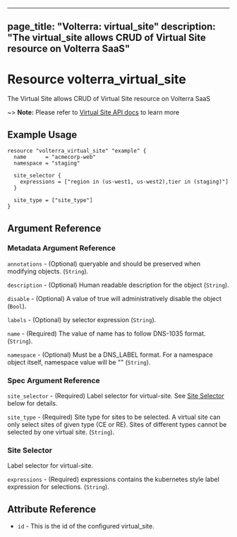 











---
page_title: "Volterra: virtual_site"
description: "The virtual_site allows CRUD of Virtual Site  resource on Volterra SaaS"
---
# Resource volterra_virtual_site

The Virtual Site  allows CRUD of Virtual Site  resource on Volterra SaaS

~> **Note:** Please refer to [Virtual Site  API docs](https://docs.cloud.f5.com/docs-v2/api/virtual-site) to learn more

## Example Usage

```hcl
resource "volterra_virtual_site" "example" {
  name      = "acmecorp-web"
  namespace = "staging"

  site_selector {
    expressions = ["region in (us-west1, us-west2),tier in (staging)"]
  }

  site_type = ["site_type"]
}

```

## Argument Reference

### Metadata Argument Reference
`annotations` - (Optional) queryable and should be preserved when modifying objects. (`String`).


`description` - (Optional) Human readable description for the object (`String`).


`disable` - (Optional) A value of true will administratively disable the object (`Bool`).


`labels` - (Optional) by selector expression (`String`).


`name` - (Required) The value of name has to follow DNS-1035 format. (`String`).


`namespace` - (Optional) Must be a DNS_LABEL format. For a namespace object itself, namespace value will be "" (`String`).



### Spec Argument Reference

`site_selector` - (Required) Label selector for virtual-site. See [Site Selector ](#site-selector) below for details.



`site_type` - (Required) Site type for sites to be selected. A virtual site can only select sites of given type (CE or RE). Sites of different types cannot be selected by one virtual site. (`String`).



### Site Selector 

 Label selector for virtual-site.

`expressions` - (Required) expressions contains the kubernetes style label expression for selections. (`String`).



## Attribute Reference

* `id` - This is the id of the configured virtual_site.

